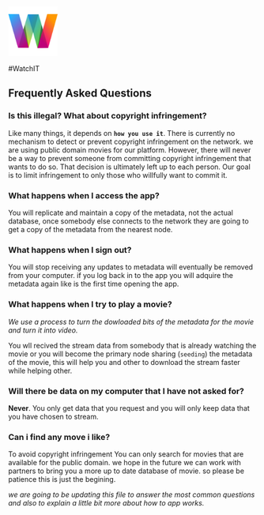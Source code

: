 
<img src="/src/media/icons/icon.png" width="100px"/>

#WatchIT

## Frequently Asked Questions

### Is this illegal? What about copyright infringement?

Like many things, it depends on **`how you use it`**. There is currently no mechanism to detect or prevent copyright infringement on the network. we are using public domain movies for our platform. However, there will never be a way to prevent someone from committing copyright infringement that wants to do so. That decision is ultimately left up to each person. Our goal is to limit infringement to only those who willfully want to commit it.

### What happens when I access the app?

You will replicate and maintain a copy of the metadata, not the actual database, once somebody else connects to the network they are going to get a copy of the metadata from the nearest node.

### What happens when I sign out?

You will stop receiving any updates to  metadata will eventually be removed from your computer. if you log back in to the app you will adquire the metadata again like is the first time opening the app.

### What happens when I try to play a movie?

*We use a process to turn the dowloaded  bits of the metadata for the movie and turn it into video.*

You wll recived the stream data from somebody that is already watching the movie or you will become the primary node sharing (`seeding`) the metadata of the movie, this will help you and other to download the stream faster while helping other.

### Will there be data on my computer that I have not asked for?

**Never**. You only get data that you request and you will only keep data that you have chosen to stream.

### Can i find any move i like?

To avoid copyright infringement You can only search for movies that are available for the public domain. we hope in the future we can work with partners to bring you a more up to date database of movie. so please be patience this is just the begining.

*we are going to be updating this file to answer the most common questions and also to explain a little bit more about how to app works.*
